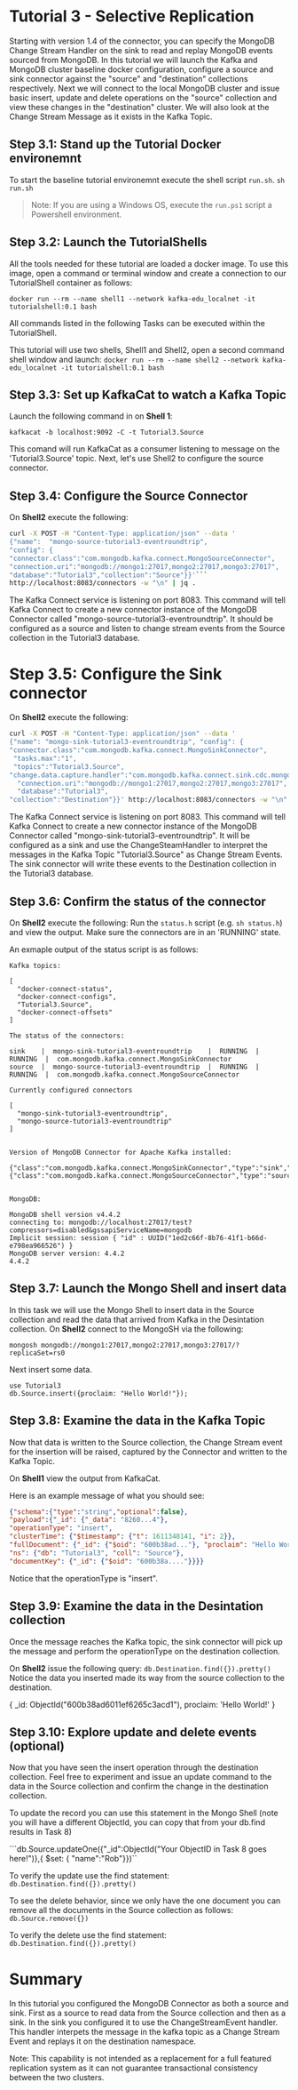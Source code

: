 # Tutorial 3 - Selective Replication

Starting with version 1.4 of the connector, you can specify the MongoDB Change Stream Handler on the sink to read and replay MongoDB events sourced from MongoDB. In this tutorial we will launch the Kafka and MongoDB cluster baseline docker configuration, configure a source and sink connector against the "source" and "destination" collections respectively. Next we will connect to the local MongoDB cluster and issue basic insert, update and delete operations on the "source" collection and view these changes in the "destination" cluster.  We will also look at the Change Stream Message as it exists in the Kafka Topic.

## Step 3.1: Stand up the Tutorial Docker environemnt

To start the baseline tutorial environemnt execute the shell script `run.sh`.
```sh run.sh```

> Note: If you are using a Windows OS, execute the `run.ps1` script a Powershell environment.

## Step 3.2: Launch the TutorialShells

All the tools needed for these tutorial are loaded a docker image.  To use this image, open a command or terminal window and create a connection to our TutorialShell container as follows:

```docker run --rm --name shell1 --network kafka-edu_localnet -it tutorialshell:0.1 bash```

All commands listed in the following Tasks can be executed within the TutorialShell. 

This tutorial will use two shells, Shell1 and Shell2, open a second command shell window and launch:
```docker run --rm --name shell2 --network kafka-edu_localnet -it tutorialshell:0.1 bash```

## Step 3.3: Set up KafkaCat to watch a Kafka Topic 

Launch the following command in on **Shell 1**:

```kafkacat -b localhost:9092 -C -t Tutorial3.Source```

This comand will run KafkaCat as a consumer listening to message on the 'Tutorial3.Source' topic.  Next, let's use Shell2 to configure the source connector.

## Step 3.4: Configure the Source Connector
On **Shell2** execute the following:

```sh
curl -X POST -H "Content-Type: application/json" --data '
{"name":  "mongo-source-tutorial3-eventroundtrip",
"config": {
"connector.class":"com.mongodb.kafka.connect.MongoSourceConnector",
"connection.uri":"mongodb://mongo1:27017,mongo2:27017,mongo3:27017",
"database":"Tutorial3","collection":"Source"}}'```
http://localhost:8083/connectors -w "\n" | jq .
```

The Kafka Connect service is listening on port 8083.  This command will tell Kafka Connect to create a new connector instance of the MongoDB Connector called "mongo-source-tutorial3-eventroundtrip".  It should be configured as a source and listen to change stream events from the Source collection in the Tutorial3 database.

# Step 3.5: Configure the Sink connector
On **Shell2** execute the following:

```sh
curl -X POST -H "Content-Type: application/json" --data '
{"name": "mongo-sink-tutorial3-eventroundtrip", "config": {
"connector.class":"com.mongodb.kafka.connect.MongoSinkConnector",
 "tasks.max":"1",
 "topics":"Tutorial3.Source",
"change.data.capture.handler":"com.mongodb.kafka.connect.sink.cdc.mongodb.ChangeStreamHandler",
  "connection.uri":"mongodb://mongo1:27017,mongo2:27017,mongo3:27017",
  "database":"Tutorial3",
"collection":"Destination"}}' http://localhost:8083/connectors -w "\n" | jq .
```
The Kafka Connect service is listening on port 8083.  This command will tell Kafka Connect to create a new connector instance of the MongoDB Connector called "mongo-sink-tutorial3-eventroundtrip".  It will be configured as a sink and use the ChangeSteamHandler to interpret the messages in the Kafka Topic "Tutorial3.Source" as Change Stream Events.  The sink connector will write these events to the Destination collection in the Tutorial3 database.

## Step 3.6: Confirm the status of the connector
On **Shell2** execute the following:
Run the `status.h` script (e.g. `sh status.h`) and view the output.  Make sure the connectors are in an 'RUNNING' state.

An exmaple output of the status script is as follows:

```
Kafka topics:

[
  "docker-connect-status",
  "docker-connect-configs",
  "Tutorial3.Source",
  "docker-connect-offsets"
]

The status of the connectors:

sink    |  mongo-sink-tutorial3-eventroundtrip    |  RUNNING  |  RUNNING  |  com.mongodb.kafka.connect.MongoSinkConnector
source  |  mongo-source-tutorial3-eventroundtrip  |  RUNNING  |  RUNNING  |  com.mongodb.kafka.connect.MongoSourceConnector

Currently configured connectors

[
  "mongo-sink-tutorial3-eventroundtrip",
  "mongo-source-tutorial3-eventroundtrip"
]


Version of MongoDB Connector for Apache Kafka installed:

{"class":"com.mongodb.kafka.connect.MongoSinkConnector","type":"sink","version":"1.4.0"}
{"class":"com.mongodb.kafka.connect.MongoSourceConnector","type":"source","version":"1.4.0"}


MongoDB:

MongoDB shell version v4.4.2
connecting to: mongodb://localhost:27017/test?compressors=disabled&gssapiServiceName=mongodb
Implicit session: session { "id" : UUID("1ed2c66f-8b76-41f1-b66d-e798ea966526") }
MongoDB server version: 4.4.2
4.4.2
```

## Step 3.7: Launch the Mongo Shell and insert data

In this task we will use the Mongo Shell to insert data in the Source collection and read the data that arrived from Kafka in the Desintation collection.
On **Shell2** connect to the MongoSH via the following:

```mongosh mongodb://mongo1:27017,mongo2:27017,mongo3:27017/?replicaSet=rs0```

Next insert some data.

```
use Tutorial3
db.Source.insert({proclaim: "Hello World!"});
```

## Step 3.8: Examine the data in the Kafka Topic

Now that data is written to the Source collection, the Change Stream event for the insertion will be raised, captured by the Connector and written to the Kafka Topic.

On **Shell1** view the output from KafkaCat.

Here is an example message of what you should see:

```json
{"schema":{"type":"string","optional":false},
"payload":{"_id": {"_data": "8260...4"}, 
"operationType": "insert", 
"clusterTime": {"$timestamp": {"t": 1611348141, "i": 2}},
"fullDocument": {"_id": {"$oid": "600b38ad..."}, "proclaim": "Hello World!"},
"ns": {"db": "Tutorial3", "coll": "Source"},
"documentKey": {"_id": {"$oid": "600b38a...."}}}}
```
Notice that the operationType is "insert".

## Step 3.9: Examine the data in the Desintation collection
Once the message reaches the Kafka topic, the sink connector will pick up the message and perform the operationType on the destination collection.

On **Shell2** issue the following query:
```db.Destination.find({}).pretty()```
Notice the data you inserted made its way from the source collection to the destination.

  {
    _id: ObjectId("600b38ad6011ef6265c3acd1"),
    proclaim: 'Hello World!'
  }

## Step 3.10: Explore update and delete events (optional)
Now that you have seen the insert operation through the destination collection.  Feel free to experiment and issue an update command to the data in the Source collection and confirm the change in the destination collection.

To update the record you can use this statement in the Mongo Shell (note you will have a different ObjectId, you can copy that from your db.find results in Task 8)

```db.Source.updateOne({"_id":ObjectId("Your ObjectID in Task 8 goes here!")},{ $set: { "name":"Rob"}})``

To verify the update use the find statement:
```db.Destination.find({}).pretty()```

To see the delete behavior, since we only have the one document you can remove all the documents in the Source collection as follows: 
```db.Source.remove({})```

To verify the delete use the find statement:
```db.Destination.find({}).pretty()```

# Summary
In this tutorial you configured the MongoDB Connector as both a source and sink.  First as a source to read data from the Source collection and then as a sink.  In the sink you configured it to use the ChangeStreamEvent handler.  This handler interpets the message in the kafka topic as a Change Stream Event and replays it on the destination namespace.  

Note: This capability is not intended as a replacement for a full featured replication system as it can not guarantee transactional consistency between the two clusters.

